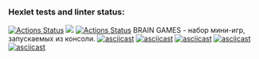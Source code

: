 ### Hexlet tests and linter status:
[![Actions Status](https://github.com/lstepanova3/frontend-project-lvl1/workflows/hexlet-check/badge.svg)](https://github.com/lstepanova3/frontend-project-lvl1/actions)
<a href="https://codeclimate.com/github/lstepanova3/frontend-project-lvl1/maintainability"><img src="https://api.codeclimate.com/v1/badges/c9c6ae7992048a11c250/maintainability" /></a>
[![Actions Status](https://github.com/lstepanova3/frontend-project-lvl1/workflows/Node_CI/badge.svg)](https://github.com/lstepanova3/frontend-project-lvl1/actions)
BRAIN GAMES - набор мини-игр, запускаемых из консоли.
[![asciicast](https://asciinema.org/a/492355.svg)](https://asciinema.org/a/492355)
[![asciicast](https://asciinema.org/a/492357.svg)](https://asciinema.org/a/492357)
[![asciicast](https://asciinema.org/a/NU4xeHTNTPV7s369BE1tNPLf8.svg)](https://asciinema.org/a/NU4xeHTNTPV7s369BE1tNPLf8)
[![asciicast](https://asciinema.org/a/yhXwz25hR65ehTcy2qXhijrSc.svg)](https://asciinema.org/a/yhXwz25hR65ehTcy2qXhijrSc)
[![asciicast](https://asciinema.org/a/UCQKqGNz3TbyNia37c6BFu06f.svg)](https://asciinema.org/a/UCQKqGNz3TbyNia37c6BFu06f)
